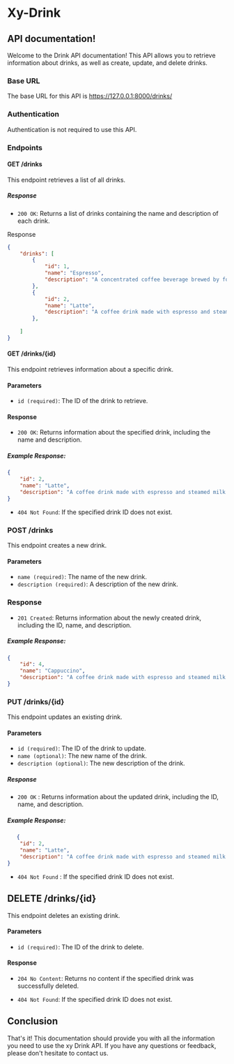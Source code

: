 #  Xy-Drink
## API documentation!

Welcome to the Drink API documentation! This API allows you to retrieve information about drinks, as well as create, update, and delete drinks.

### Base URL
The base URL for this API is https://127.0.0.1:8000/drinks/

### Authentication
Authentication is not required to use this API.
### Endpoints
#### GET /drinks
This endpoint retrieves a list of all drinks.

##### Response
- `200 OK`: Returns a list of drinks containing the name and description of each drink. 

Response
```json
{
    "drinks": [
        {
            "id": 1,
            "name": "Espresso",
            "description": "A concentrated coffee beverage brewed by forcing hot water under high pressure through finely ground coffee."
        },
        {
            "id": 2,
            "name": "Latte",
            "description": "A coffee drink made with espresso and steamed milk."
        },
    
    ]
}
```

#### GET /drinks/{id}
This endpoint retrieves information about a specific drink.

#### Parameters
- `id (required)`: The ID of the drink to retrieve.

#### Response
- `200 OK`: Returns information about the specified drink, including the name and description.

##### Example Response:

```json
{
    "id": 2,
    "name": "Latte",
    "description": "A coffee drink made with espresso and steamed milk."
}
```
- `404 Not Found`: If the specified drink ID does not exist.

### POST /drinks
This endpoint creates a new drink.

#### Parameters
- `name (required)`: The name of the new drink.
- `description (required)`: A description of the new drink.

### Response
- `201 Created`: Returns information about the newly created drink, including the ID, name, and description.

#####  Example Response:
```json
{
    "id": 4,
    "name": "Cappuccino",
    "description": "A coffee drink made with espresso and steamed milk foam."
}
```

### PUT /drinks/{id}
This endpoint updates an existing drink.

#### Parameters
- `id (required)`: The ID of the drink to update.
- `name (optional)`: The new name of the drink.
-  `description (optional)`: The new description of the drink.

##### Response
- `200 OK` : Returns information about the updated drink, including the ID, name, and description.

##### Example Response:

```json
   {
    "id": 2,
    "name": "Latte",
    "description": "A coffee drink made with espresso and steamed milk foam.."
}
```
- `404 Not Found` : If the specified drink ID does not exist.

## DELETE /drinks/{id}
This endpoint deletes an existing drink.

#### Parameters
- `id (required)`: The ID of the drink to delete.

#### Response
- `204 No Content`: Returns no content if the specified drink was successfully deleted.

- `404 Not Found`: If the specified drink ID does not exist.

## Conclusion
That's it! This documentation should provide you with all the information you need to use the xy Drink API. If you have any questions or feedback, please don't hesitate to contact us.
